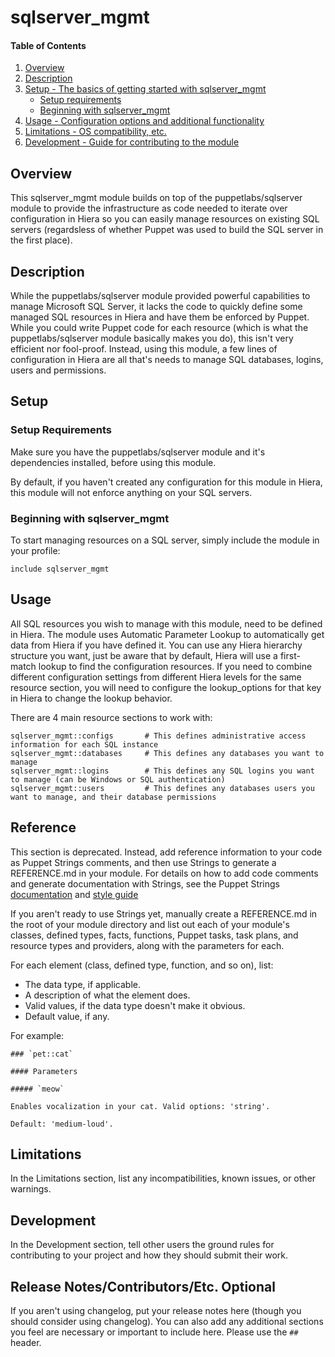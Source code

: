 
# sqlserver_mgmt

#### Table of Contents

1. [Overview](#overview)
2. [Description](#description)
3. [Setup - The basics of getting started with sqlserver_mgmt](#setup)
    * [Setup requirements](#setup-requirements)
    * [Beginning with sqlserver_mgmt](#beginning-with-sqlserver_mgmt)
4. [Usage - Configuration options and additional functionality](#usage)
5. [Limitations - OS compatibility, etc.](#limitations)
6. [Development - Guide for contributing to the module](#development)

## Overview

This sqlserver_mgmt module builds on top of the puppetlabs/sqlserver module to provide the infrastructure as code needed to iterate over configuration in Hiera so you can easily manage resources on existing SQL servers (regardsless of whether Puppet was used to build the SQL server in the first place).

## Description

While the puppetlabs/sqlserver module provided powerful capabilities to manage Microsoft SQL Server, it lacks the code to quickly define some managed SQL resources in Hiera and have them be enforced by Puppet. While you could write Puppet code for each resource (which is what the puppetlabs/sqlserver module basically makes you do), this isn't very efficient nor fool-proof. Instead, using this module, a few lines of configuration in Hiera are all that's needs to manage SQL databases, logins, users and permissions.

## Setup

### Setup Requirements

Make sure you have the puppetlabs/sqlserver module and it's dependencies installed, before using this module.

By default, if you haven't created any configuration for this module in Hiera, this module will not enforce anything on your SQL servers.

### Beginning with sqlserver_mgmt

To start managing resources on a SQL server, simply include the module in your profile:
```puppet
include sqlserver_mgmt
```

## Usage

All SQL resources you wish to manage with this module, need to be defined in Hiera. The module uses Automatic Parameter Lookup to automatically get data from Hiera if you have defined it. You can use any Hiera hierarchy structure you want, just be aware that by default, Hiera will use a first-match lookup to find the configuration resources. If you need to combine different configuration settings from different Hiera levels for the same resource section, you will need to configure the lookup_options for that key in Hiera to change the lookup behavior.

There are 4 main resource sections to work with:
```puppet
sqlserver_mgmt::configs       # This defines administrative access information for each SQL instance
sqlserver_mgmt::databases     # This defines any databases you want to manage 
sqlserver_mgmt::logins        # This defines any SQL logins you want to manage (can be Windows or SQL authentication)
sqlserver_mgmt::users         # This defines any databases users you want to manage, and their database permissions
```


## Reference

This section is deprecated. Instead, add reference information to your code as Puppet Strings comments, and then use Strings to generate a REFERENCE.md in your module. For details on how to add code comments and generate documentation with Strings, see the Puppet Strings [documentation](https://puppet.com/docs/puppet/latest/puppet_strings.html) and [style guide](https://puppet.com/docs/puppet/latest/puppet_strings_style.html)

If you aren't ready to use Strings yet, manually create a REFERENCE.md in the root of your module directory and list out each of your module's classes, defined types, facts, functions, Puppet tasks, task plans, and resource types and providers, along with the parameters for each.

For each element (class, defined type, function, and so on), list:

  * The data type, if applicable.
  * A description of what the element does.
  * Valid values, if the data type doesn't make it obvious.
  * Default value, if any.

For example:

```
### `pet::cat`

#### Parameters

##### `meow`

Enables vocalization in your cat. Valid options: 'string'.

Default: 'medium-loud'.
```

## Limitations

In the Limitations section, list any incompatibilities, known issues, or other warnings.

## Development

In the Development section, tell other users the ground rules for contributing to your project and how they should submit their work.

## Release Notes/Contributors/Etc. **Optional**

If you aren't using changelog, put your release notes here (though you should consider using changelog). You can also add any additional sections you feel are necessary or important to include here. Please use the `## ` header.
